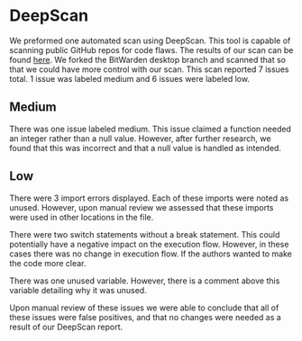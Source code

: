 

# DeepScan

We preformed one automated scan using DeepScan. This tool is capable of scanning public GitHub repos for code flaws. The results of our scan can be found [here](https://deepscan.io/dashboard/#view=project&tid=16140&pid=19350&bid=500664&prid=&subview=issues). We forked the BitWarden desktop branch and scanned that so that we could have more control with our scan. This scan reported 7 issues total. 1 issue was labeled medium and 6 issues were labeled low. 

## Medium

There was one issue labeled medium. This issue claimed a function needed an integer rather than a null value. However, after further research, we found that this was incorrect and that a null value is handled as intended. 

## Low

There were 3 import errors displayed. Each of these imports were noted as unused. However, upon manual review we assessed that these imports were used in other locations in the file. 

There were two switch statements without a break statement. This could potentially have a negative impact on the execution flow. However, in these cases there was no change in execution flow. If the authors wanted to make the code more clear. 

There was one unused variable. However, there is a comment above this variable detailing why it was unused. 

Upon manual review of these issues we were able to conclude that all of these issues were false positives, and that no changes were needed as a result of our DeepScan report. 